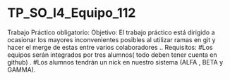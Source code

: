 # TP_SO_I4_Equipo_112

Trabajo Práctico obligatorio:
Objetivo:
El trabajo práctico está dirigido a ocasionar los mayores inconvenientes posibles al utilizar
ramas en git y hacer el merge de estas entre varios colaboradores ..
Requisitos:
#Los equipos serán integrados por tres alumnos( todo deben tener cuenta en github) .
#Los alumnos tendrán un nick en nuestro sistema (ALFA , BETA y GAMMA).

